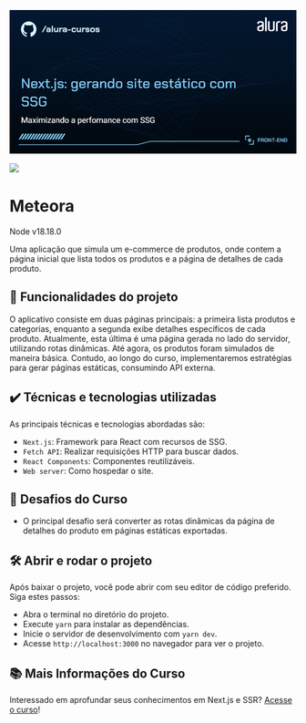 ![Imagem de capa escrito  Next.js: gerando site estático com SSG, maximizando a performance com SSG](./thumbnail.png)

![](https://img.shields.io/github/license/alura-cursos/android-com-kotlin-personalizando-ui)

# Meteora
Node v18.18.0

Uma aplicação que simula um e-commerce de produtos, onde contem a página inicial que lista todos os produtos e a página de detalhes de cada produto.

## 🔨 Funcionalidades do projeto

O aplicativo consiste em duas páginas principais: a primeira lista produtos e categorias, enquanto a segunda exibe detalhes específicos de cada produto. Atualmente, esta última é uma página gerada no lado do servidor, utilizando rotas dinâmicas. Até agora, os produtos foram simulados de maneira básica. Contudo, ao longo do curso, implementaremos estratégias para gerar páginas estáticas, consumindo API externa.

## ✔️ Técnicas e tecnologias utilizadas

As principais técnicas e tecnologias abordadas são:

- `Next.js`: Framework para React com recursos de SSG.
- `Fetch API`: Realizar requisições HTTP para buscar dados.
- `React Components`: Componentes reutilizáveis.
- `Web server`: Como hospedar o site.

## 🎯 Desafios do Curso

- O principal desafio será converter as rotas dinâmicas da página de detalhes do produto em páginas estáticas exportadas.

## 🛠️ Abrir e rodar o projeto

Após baixar o projeto, você pode abrir com seu editor de código preferido. Siga estes passos:

- Abra o terminal no diretório do projeto.
- Execute `yarn` para instalar as dependências.
- Inicie o servidor de desenvolvimento com `yarn dev`.
- Acesse `http://localhost:3000` no navegador para ver o projeto.

## 📚 Mais Informações do Curso

Interessado em aprofundar seus conhecimentos em Next.js e SSR? [Acesse o curso]()!
